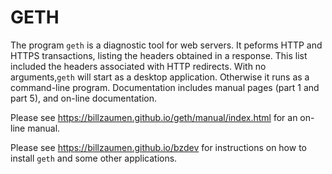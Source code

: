 # GETH

The program `geth` is a diagnostic tool for web servers. It
peforms HTTP and HTTPS transactions, listing the headers
obtained in a response. This list included  the headers
associated with HTTP redirects. With no arguments,`geth`
will start as a desktop application.  Otherwise it runs
as a command-line program.  Documentation includes manual
pages (part 1 and part 5), and on-line documentation.

Please see <https://billzaumen.github.io/geth/manual/index.html>
for an on-line manual.

Please see <https://billzaumen.github.io/bzdev>
for instructions on how to install `geth` and some other
applications.
